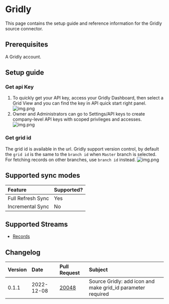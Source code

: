 # Gridly

This page contains the setup guide and reference information for the Gridly source connector.

## Prerequisites

A Gridly account.

## Setup guide

### Get api Key

1. To quickly get your API key, access your Gridly Dashboard, then select a Grid View and you can
   find the key in API quick start right panel.
   ![img.png](../../.gitbook/assets/gridly_api_key1.png)
2. Owner and Administrators can go to Settings/API keys to create company-level API keys with scoped
   privileges and accesses. ![img.png](../../.gitbook/assets/gridly_api_key2.png)

### Get grid id

The grid id is available in the url. Gridly support version control, by default the `grid id` is the
same to the `branch id` when `Master` branch is selected. For fetching records on other branches,
use `branch id` instead. ![img.png](../../.gitbook/assets/gridly_grid_id.png)

## Supported sync modes

| Feature           | Supported? |
| :---------------- | :--------- |
| Full Refresh Sync | Yes        |
| Incremental Sync  | No         |

## Supported Streams

- [Records](https://www.gridly.com/docs/api/#record)

## Changelog

| Version | Date       | Pull Request                                             | Subject                                                     |
| :------ | :--------- | :------------------------------------------------------- | :---------------------------------------------------------- |
| 0.1.1   | 2022-12-08 | [20048](https://github.com/airbytehq/airbyte/pull/20048) | Source Gridly: add icon and make grid_id parameter required |

